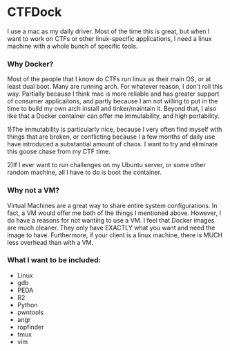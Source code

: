 # CTFDock
I use a mac as my daily driver. Most of the time this is great, but when I want to work on CTFs or other linux-specific applications,
I need a linux machine with a whole bunch of specific tools.

### Why Docker?
Most of the people that I know do CTFs run linux as their main OS, or at least dual boot. Many are running arch.
For whatever reason, I don't roll this way. Partially because I think mac is more reliable and has greater support of consumer applicaitons,
and partly because I am not willing to put in the time to build my own arch install and tinker/maintain it.
Beyond that, I also like that a Docker container can offer me immutability, and high portability.

1)The immutability is particularly nice, because I very often find myself with things that are broken, or conflicting
because I a few months of daily use have introduced a substantial amount of chaos. I want to try and eliminate this
goose chase from my CTF time.

2)If I ever want to run challenges on my Ubuntu server, or some other random machine, all I have to do is boot the container.


### Why not a VM?
Virtual Machines are a great way to share entire system configurations. In fact, a VM would offer me both of the things I mentioned
above. However, I do have a reasons for not wanting to use a VM. I feel that Docker images are much cleaner. They only have EXACTLY
what you want and need the image to have. Furthermore, if your client is a linux machine, there is MUCH less overhead than with a VM.


### What I want to be included:
* Linux
* gdb
* PEDA
* R2
* Python
* pwntools
* angr
* ropfinder
* tmux
* vim
